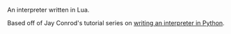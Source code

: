 An interpreter written in Lua.

Based off of Jay Conrod's tutorial series on [writing an interpreter in Python](http://jayconrod.com/posts/37/a-simple-interpreter-from-scratch-in-python-part-1).
